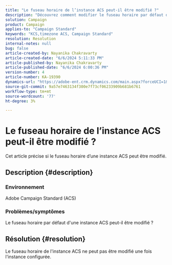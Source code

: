 ```yaml
---
title: "Le fuseau horaire de l’instance ACS peut-il être modifié ?"
description: "Découvrez comment modifier le fuseau horaire par défaut d’une instance Adobe Campaign Standard (ACS)."
solution: Campaign
product: Campaign
applies-to: "Campaign Standard"
keywords: "KCS,timezone ACS, Campaign Standard"
resolution: Resolution
internal-notes: null
bug: false
article-created-by: Nayanika Chakravarty
article-created-date: "6/6/2024 5:11:33 PM"
article-published-by: Nayanika Chakravarty
article-published-date: "6/6/2024 6:00:36 PM"
version-number: 4
article-number: KA-19390
dynamics-url: "https://adobe-ent.crm.dynamics.com/main.aspx?forceUCI=1&pagetype=entityrecord&etn=knowledgearticle&id=c62b93d0-2724-ef11-840a-00224809adb3"
source-git-commit: 9a57e7463134f300e7f73cf06233909b681b6761
workflow-type: tm+mt
source-wordcount: '77'
ht-degree: 3%

---
```


# Le fuseau horaire de l’instance ACS peut-il être modifié ?


Cet article précise si le fuseau horaire d’une instance ACS peut être modifié.

## Description {#description}


### <b>Environnement</b>

Adobe Campaign Standard (ACS)

### <b>Problèmes/symptômes</b>

Le fuseau horaire par défaut d&#39;une instance ACS peut-il être modifié ?


## Résolution {#resolution}


Le fuseau horaire de l&#39;instance ACS ne peut pas être modifié une fois l&#39;instance configurée.
